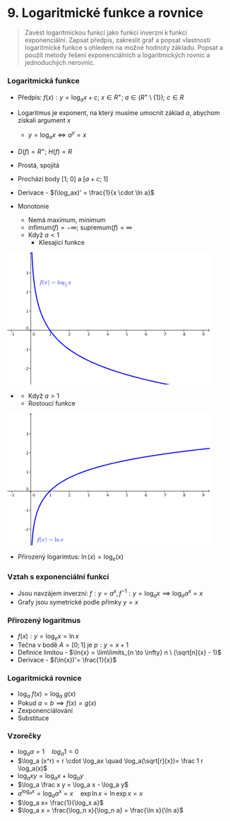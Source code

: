 # 9. Logaritmické funkce a rovnice

> Zavést logaritmickou funkci jako funkci inverzní k funkci exponenciální. Zapsat předpis, zakreslit graf a popsat vlastnosti logaritmické funkce s ohledem na možné hodnoty základu. Popsat a použít metody řešení exponenciálních a logaritmických rovnic a jednoduchých nerovnic.

### Logaritmická funkce

- Předpis: $f(x) : y = \log_a{x} + c; \ x \in R^+; \ a \in (R^+ \setminus\{1\}); \ c \in R$
- Logaritmus je exponent, na který musíme umocnit základ $a$, abychom získali argument $x$
  - $y = \log_a{x} \iff a^y = x$
- $D(f)= R^+; \ H(f) = R$
- Prostá, spojitá
- Prochází body $[1; \ 0]$ a $[a + c; \ 1]$
- Derivace - $(\log_ax)' = \frac{1}{x \cdot \ln a}$

- Monotonie
  - Nemá maximum, minimum
  - $\text{infimum}(f) = -\infty$; $\text{supremum}(f) = \infty$
  - Když $a < 1$
    - Klesající funkce

![Klesající logaritmická funkce](./klesajici.png)

- - Když $a > 1$
  - Rostoucí funkce

![Rostoucí logaritmická funkce](./rostouci.png)

- Přirozený logarimtus: $\ln(x) = \log_e( x)$

### Vztah s exponenciální funkcí

- Jsou navzájem inverzní: $f: y = a^x, f^{-1}: y = \log_a{x} \implies \log_a{a^x} = x$
- Grafy jsou symetrické podle přímky $y = x$

### Přirozený logaritmus

- $f(x): y = \log_e{x} = \ln{x}$
- Tečna v bodě $A = [0; 1]$ je $p: y = x +1$
- Definice limitou - $\ln{x} = \lim\limits_{n \to \infty} n \ (\sqrt[n]{x} - 1)$
- Derivace - $(\ln{x})'= \frac{1}{x}$

### Logaritmická rovnice

- $\log_a{\ f(x)} = \log_a{\ g(x)}$
- Pokud $a = b \implies f(x) = g(x)$
- Zexponenciálování
- Substituce

### Vzorečky

- $\log_aa = 1 \quad log_a1 = 0$
- $\log_a (x^r) = r \cdot \log_ax \quad \log_a(\sqrt[r]{x})= \frac 1 r \log_a(x)$
- $\log_axy = \log_ax + \log_ay$
- $\log_a \frac x y = \log_a x - \log_a y$
- $a^{\log_a x} = \log_a a^x = x \quad  \exp \ln x = \ln \exp x =x$
- $\log_a x= \frac{1}{\log_x a}$
- $\log_a x = \frac{\log_n x}{\log_n a} = \frac{\ln x}{\ln a}$
